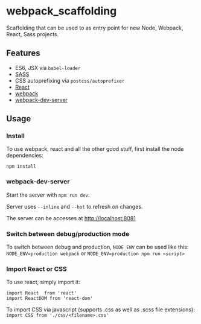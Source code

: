 # webpack_scaffolding
Scaffolding that can be used to as entry point for new Node, Webpack, React, Sass projects.


## Features 
- ES6, JSX via `babel-loader`
- [SASS](http://sass-lang.com/)
- CSS autoprefixing via `postcss/autoprefixer`
- [React](https://facebook.github.io/react/)
- [webpack](https://github.com/webpack/webpack)
- [webpack-dev-server](https://github.com/webpack/webpack-dev-server)

## Usage
### Install
To use webpack, react and all the other good stuff, first install the node dependencies:

`npm install`

### webpack-dev-server
Start the server with `npm run dev`.

Server uses `--inline` and `--hot` to refresh on changes.

The server can be accesses at [http://localhost:8081](http://localhost:8081)

### Switch between debug/production mode
To switch between debug and production, `NODE_ENV` can be used like this:
`NODE_ENV=production webpack` or `NODE_ENV=production npm run <script>`


###  Import React or CSS
To use react, simply import it: 
```
import React  from 'react'
import ReactDOM from 'react-dom'
```

To import CSS via javascript (supports .css as well as .scss file extensions):
`import CSS from './css/<filename>.css'`




